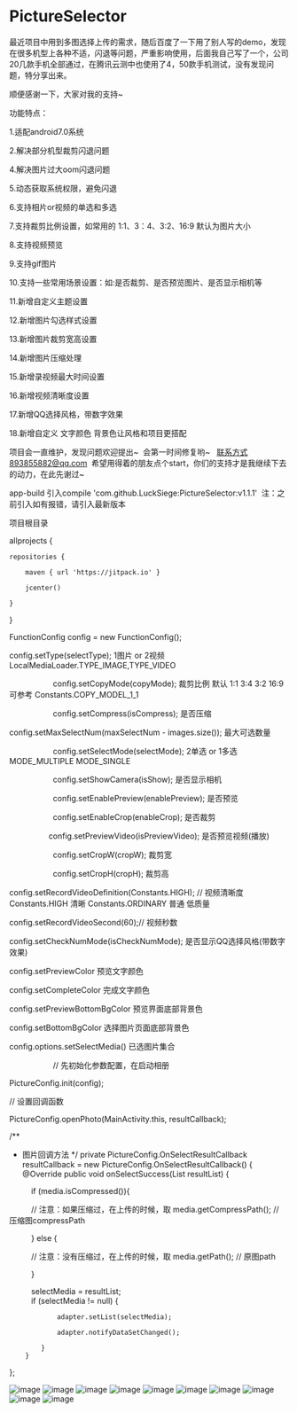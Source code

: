 # PictureSelector
最近项目中用到多图选择上传的需求，随后百度了一下用了别人写的demo，发现在很多机型上各种不适，闪退等问题，严重影响使用，后面我自己写了一个，公司20几款手机全部通过，在腾讯云测中也使用了4，50款手机测试，没有发现问题，特分享出来。

顺便感谢一下，大家对我的支持~

功能特点： 

1.适配android7.0系统

2.解决部分机型裁剪闪退问题

4.解决图片过大oom闪退问题

5.动态获取系统权限，避免闪退

6.支持相片or视频的单选和多选

7.支持裁剪比例设置，如常用的  1:1、3：4、3:2、16:9 默认为图片大小

8.支持视频预览

9.支持gif图片

10.支持一些常用场景设置：如:是否裁剪、是否预览图片、是否显示相机等

11.新增自定义主题设置

12.新增图片勾选样式设置

13.新增图片裁剪宽高设置

14.新增图片压缩处理

15.新增录视频最大时间设置

16.新增视频清晰度设置

17.新增QQ选择风格，带数字效果

18.新增自定义 文字颜色 背景色让风格和项目更搭配

项目会一直维护，发现问题欢迎提出~  会第一时间修复哟~   联系方式893855882@qq.com  希望用得着的朋友点个start，你们的支持才是我继续下去的动力，在此先谢过~

app-build 引入compile 'com.github.LuckSiege:PictureSelector:v1.1.1'  注：之前引入如有报错，请引入最新版本

项目根目录

allprojects {

    repositories {
    
        maven { url 'https://jitpack.io' }
        
        jcenter()
        
    }
}

FunctionConfig config = new FunctionConfig();


config.setType(selectType); 1图片 or 2视频 LocalMediaLoader.TYPE_IMAGE,TYPE_VIDEO

                   
config.setCopyMode(copyMode); 裁剪比例 默认 1:1 3:4 3:2 16:9 可参考 Constants.COPY_MODEL_1_1 

                    
config.setCompress(isCompress); 是否压缩


config.setMaxSelectNum(maxSelectNum - images.size()); 最大可选数量

                    
config.setSelectMode(selectMode); 2单选 or 1多选 MODE_MULTIPLE MODE_SINGLE

                    
config.setShowCamera(isShow); 是否显示相机

                    
config.setEnablePreview(enablePreview); 是否预览

                    
config.setEnableCrop(enableCrop); 是否裁剪

                   
config.setPreviewVideo(isPreviewVideo); 是否预览视频(播放)

                    
config.setCropW(cropW); 裁剪宽

                    
config.setCropH(cropH); 裁剪高


config.setRecordVideoDefinition(Constants.HIGH); // 视频清晰度 Constants.HIGH 清晰 Constants.ORDINARY 普通 低质量


config.setRecordVideoSecond(60);// 视频秒数


config.setCheckNumMode(isCheckNumMode); 是否显示QQ选择风格(带数字效果)


config.setPreviewColor 预览文字颜色


config.setCompleteColor 完成文字颜色


config.setPreviewBottomBgColor 预览界面底部背景色


config.setBottomBgColor 选择图片页面底部背景色


config.options.setSelectMedia() 已选图片集合

                    
// 先初始化参数配置，在启动相册
 
PictureConfig.init(config);

// 设置回调函数

PictureConfig.openPhoto(MainActivity.this, resultCallback);

/**
* 图片回调方法
*/
private PictureConfig.OnSelectResultCallback resultCallback = new PictureConfig.OnSelectResultCallback() {
    @Override
    public void onSelectSuccess(List<LocalMedia> resultList) {
    
            if (media.isCompressed()){
                    
            // 注意：如果压缩过，在上传的时候，取 media.getCompressPath(); // 压缩图compressPath
                        
            } else {
                    
            // 注意：没有压缩过，在上传的时候，取 media.getPath(); // 原图path
       
            }
    
             selectMedia = resultList;
             
            if (selectMedia != null) {
            
                adapter.setList(selectMedia);
                
                adapter.notifyDataSetChanged();
                
            }
        }
  };


![image](https://github.com/LuckSiege/PictureSelector/blob/master/image/A574F86A9A9F42A77D03B0ACC9E761C9.jpg)
![image](https://github.com/LuckSiege/PictureSelector/blob/master/image/ABE302D298BD56DEC871F4464E64646F.jpg)
![image](https://github.com/LuckSiege/PictureSelector/blob/master/image/3483AB11C78AF4C6DCC408504768A138.jpg)
![image](https://github.com/LuckSiege/PictureSelector/blob/master/image/66C119A6BD918EAF9418324836C34BA6.jpg)
![image](https://github.com/LuckSiege/PictureSelector/blob/master/image/5F1513BFD9490AF153E3E30840964FB1.jpg)
![image](https://github.com/LuckSiege/PictureSelector/blob/master/image/BA7C4A038613182020DA9CE0152DA5D4.jpg)
![image](https://github.com/LuckSiege/PictureSelector/blob/master/image/0F918EB15954836F59A95A3F7E0D2012.jpg)
![image](https://github.com/LuckSiege/PictureSelector/blob/master/image/2AEDE4E52CC095F5896E066C59DDDF85.jpg)
![image](https://github.com/LuckSiege/PictureSelector/blob/master/image/36C818DEDF2A5AA745CD699FBBF67E7F.jpg)
![image](https://github.com/LuckSiege/PictureSelector/blob/master/image/9B433C9C47C3FCA7BC42D6E3B6F27698.jpg)

